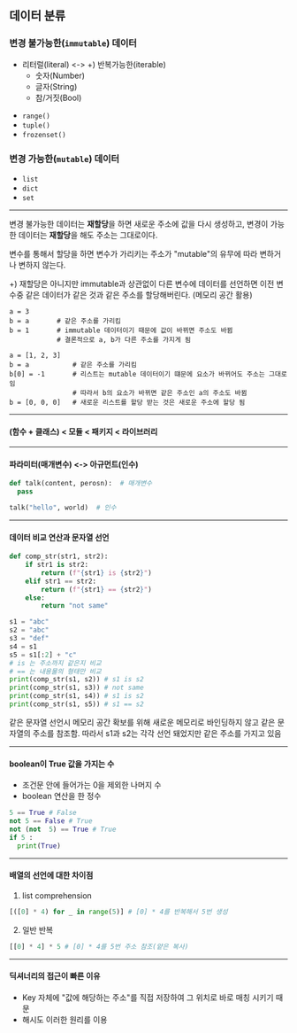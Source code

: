 ## 데이터 분류

### 변경 불가능한(`immutable`) 데이터

- 리터럴(literal) <-> +) 반복가능한(iterable)
  - 숫자(Number)
  - 글자(String)
  - 참/거짓(Bool)

* `range()`
* `tuple()`
* `frozenset()`

### 변경 가능한(`mutable`) 데이터

- `list`
- `dict`
- `set`

---

변경 불가능한 데이터는 **재할당**을 하면 새로운 주소에 값을 다시 생성하고,
변경이 가능한 데이터는 **재할당**을 해도 주소는 그대로이다.

변수를 통해서 할당을 하면 변수가 가리키는 주소가 "mutable"의 유무에 따라 변하거나 변하지 않는다.

+) 재할당은 아니지만 immutable과 상관없이 다른 변수에 데이터를 선언하면 이전 변수중 같은 데이터가 같은 것과 같은 주소를 할당해버린다. (메모리 공간 활용)

```
a = 3
b = a       # 같은 주소를 가리킴
b = 1       # immutable 데이터이기 때문에 값이 바뀌면 주소도 바뀜
            # 결론적으로 a, b가 다른 주소를 가지게 됨
```

```
a = [1, 2, 3]
b = a           # 같은 주소를 가리킴
b[0] = -1       # 리스트는 mutable 데이터이기 떄문에 요소가 바뀌어도 주소는 그대로임
                # 따라서 b의 요소가 바뀌면 같은 주소인 a의 주소도 바뀜
b = [0, 0, 0]   # 새로운 리스트를 할당 받는 것은 새로운 주소에 할당 됨
```

---

#### (함수 + 클래스) < 모듈 < 패키지 < 라이브러리

---

#### 파라미터(매개변수) <-> 아규먼트(인수)

```python
def talk(content, perosn):  # 매개변수
  pass

talk("hello", world)  # 인수
```

---

#### 데이터 비교 연산과 문자열 선언

```python
def comp_str(str1, str2):
    if str1 is str2:
        return (f"{str1} is {str2}")
    elif str1 == str2:
        return (f"{str1} == {str2}")
    else:
        return "not same"

s1 = "abc"
s2 = "abc"
s3 = "def"
s4 = s1
s5 = s1[:2] + "c"
# is 는 주소까지 같은지 비교
# == 는 내용물의 형태만 비교
print(comp_str(s1, s2)) # s1 is s2
print(comp_str(s1, s3)) # not same
print(comp_str(s1, s4)) # s1 is s2
print(comp_str(s1, s5)) # s1 == s2
```

같은 문자열 선언시 메모리 공간 확보를 위해 새로운 메모리로 바인딩하지 않고 같은 문자열의 주소를 참조함.
따라서 s1과 s2는 각각 선언 돼었지만 같은 주소를 가지고 있음

---

#### boolean이 True 값을 가지는 수

- 조건문 안에 들어가는 0을 제외한 나머지 수
- boolean 연산을 한 정수

```python
5 == True # False
not 5 == False # True
not (not  5) == True # True
if 5 :
  print(True)
```

---

#### 배열의 선언에 대한 차이점

1. list comprehension

```python
[([0] * 4) for _ in range(5)] # [0] * 4를 반복해서 5번 생성
```

2. 일반 반복

```python
[[0] * 4] * 5 # [0] * 4를 5번 주소 참조(얕은 복사)
```

---

#### 딕셔너리의 접근이 빠른 이유

- Key 자체에 "값에 해당하는 주소"를 직접 저장하여 그 위치로 바로 매칭 시키기 때문
- 해시도 이러한 원리를 이용
